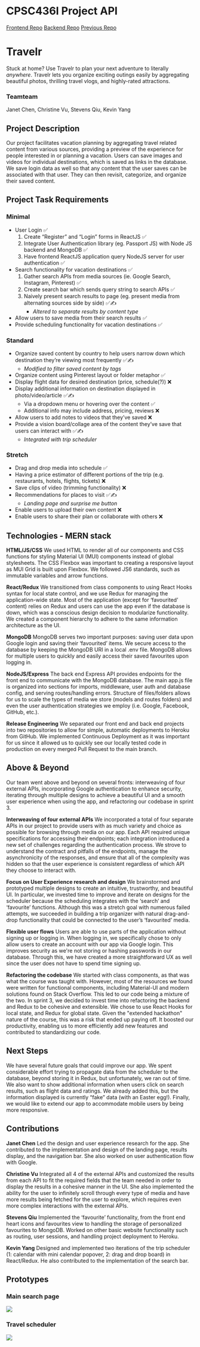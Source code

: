 
# CPSC436I Project API
[Frontend Repo](https://github.com/CPSC436I/travelr)
[Backend Repo](https://github.com/CPSC436I/CPSC436I-Project-API)
[Previous Repo](https://github.com/janet-chen/CPSC436I-project)
# Travelr
Stuck at home? Use Travelr to plan your next adventure to literally _anywhere_. Travelr lets you organize exciting outings easily by aggregating beautiful photos, thrilling travel vlogs, and highly-rated attractions. 


### Teamteam
Janet Chen, Christine Vu, Stevens Qiu, Kevin Yang

## Project Description

Our project facilitates vacation planning by aggregating travel related content from various sources, providing a preview of the experience for people interested in or planning a vacation. Users can save images and videos for individual destinations, which is saved as links in the database. We save login data as well so that any content that the user saves can be associated with that user. They can then revisit, categorize, and organize their saved content.

## Project Task Requirements
### Minimal
 - User Login &#9989;
	1. Create “Register” and “Login” forms in ReactJS &#9989;
    2. Integrate User Authentication library (eg. Passport JS) with Node JS backend and MongoDB &#9989;
    3. Have frontend ReactJS application query NodeJS server for user authentication &#9989;
 -  Search functionality for vacation destinations &#9989;
    1. Gather search APIs from media sources (ie. Google Search, Instagram, Pinterest) &#9989;
    2. Create search bar which sends query string to search APIs &#9989;
    3. Naively present search results to page (eg. present media from alternating sources side by side) &#9989;&#x270D;
	    - *Altered to separate results by content type* 
 - Allow users to save media from their search results &#9989;
 - Provide scheduling functionality for vacation destinations &#9989;
### Standard
 - Organize saved content by country to help users narrow down which destination they’re viewing most frequently &#9989;&#x270D;
	 - *Modified to filter saved content by tags*
 - Organize content using Pinterest layout or folder metaphor &#9989;
 - Display flight data for desired destination (price, schedule(?)) &#10060;
 - Display additional information on destination displayed in photo/video/article &#9989;&#x270D;
	 - Via a dropdown menu or hovering over the content &#9989;
	 - Additional info may include address, pricing, reviews &#10060;
 - Allow users to add notes to videos that they’ve saved &#10060;
 - Provide a vision board/collage area of the content they’ve save that users can interact with &#9989;&#x270D;
	 - *Integrated with trip scheduler*
### Stretch
- Drag and drop media into schedule &#9989;
- Having a price estimator of different portions of the trip (e.g. restaurants, hotels, flights, tickets) &#10060;
- Save clips of video (trimming functionality) &#10060;
- Recommendations for places to visit &#9989;&#x270D;
	- *Landing page and surprise me button*
- Enable users to upload their own content &#10060;
- Enable users to share their plan or collaborate with others &#10060;

## Technologies - MERN stack

**HTML/JS/CSS**
We used HTML to render all of our components and CSS functions for styling Material UI (MUI) components instead of global stylesheets. The CSS Flexbox was important to creating a responsive layout as MUI Grid is built upon Flexbox. We followed JS6 standards, such as immutable variables and arrow functions.

**React/Redux**
We transitioned from class components to using React Hooks syntax for local state control, and we use Redux for managing the application-wide state. Most of the application (except for ‘favourited’ content) relies on Redux and users can use the app even if the database is down, which was a conscious design decision to modularize functionality. We created a component hierarchy to adhere to the same information architecture as the UI. 

**MongoDB**
MongoDB serves two important purposes: saving user data upon Google login and saving their ‘favourited’ items. We secure access to the database by keeping the MongoDB URI in a local .env file. MongoDB allows for multiple users to quickly and easily access their saved favourites upon logging in.

**NodeJS/Express**
The back end Express API provides endpoints for the front end to communicate with the MongoDB database. The main app.js file is organized into sections for imports, middleware, user auth and database config, and serving routes/handling errors. Structure of files/folders allows for us to scale the types of media we store (models and routes folders) and even the user authentication strategies we employ (i.e. Google, Facebook, GitHub, etc.).

**Release Engineering**
We separated our front end and back end projects into two repositories to allow for simple, automatic deployments to Heroku from GitHub. We implemented Continuous Deployment as it was important for us since it allowed us to quickly see our locally tested code in production on every merged Pull Request to the main branch.
## Above & Beyond
Our team went above and beyond on several fronts: interweaving of four external APIs, incorporating Google authentication to enhance security, iterating through multiple designs to achieve a beautiful UI and a smooth user experience when using the app, and refactoring our codebase in sprint 3.

**Interweaving of four external APIs**
We incorporated a total of four separate APIs in our project to provide users with as much variety and choice as possible for browsing through media on our app. Each API required unique specifications for accessing their endpoints; each integration introduced a new set of challenges regarding the authentication process. We strove to understand the contract and pitfalls of the endpoints, manage the asynchronicity of the responses, and ensure that all of the complexity was hidden so that the user experience is consistent regardless of which API they choose to interact with.

**Focus on User Experience research and design**
We brainstormed and prototyped multiple designs to create an intuitive, trustworthy, and beautiful UI. In particular, we invested time to improve and iterate on designs for the scheduler because the scheduling integrates with the ‘search’ and ‘favourite’ functions. Although this was a stretch goal with numerous failed attempts, we succeeded in building a trip organizer with natural drag-and-drop functionality that could be connected to the user’s ‘favourited’ media.

**Flexible user flows**
Users are able to use parts of the application without signing up or logging in. When logging in, we specifically chose to only allow users to create an account with our app via Google login. This improves security as we're not storing or hashing passwords in our database. Through this, we have created a more straightforward UX as well since the user does not have to spend time signing up. 

**Refactoring the codebase**
We started with class components, as that was what the course was taught with. However, most of the resources we found were written for functional components, including Material-UI and modern solutions found on Stack Overflow. This led to our code being a mixture of the two. In sprint 3, we decided to invest time into refactoring the backend and Redux to be cohesive and extensible. We chose to use React Hooks for local state, and Redux for global state. Given the "extended hackathon" nature of the course, this was a risk that ended up paying off. It boosted our productivity, enabling us to more efficiently add new features and contributed to standardizing our code.

## Next Steps
We have several future goals that could improve our app. We spent considerable effort trying to propagate data from the scheduler to the database, beyond storing it in Redux, but unfortunately, we ran out of time. We also want to show additional information when users click on search results, such as flight data and ratings. We already added this, but the information displayed is currently “fake” data (with an Easter egg!). Finally, we would like to extend our app to accommodate mobile users by being more responsive.

## Contributions
**Janet Chen**
Led the design and user experience research for the app. She contributed to the implementation and design of the landing page, results display, and the navigation bar. She also worked on user authentication flow with Google.

**Christine Vu**
Integrated all 4 of the external APIs and customized the results from each API to fit the required fields that the team needed in order to display the results in a cohesive manner in the UI. She also implemented the ability for the user to infinitely scroll through every type of media and have more results being fetched for the user to explore, which requires even more complex interactions with the external APIs.

**Stevens Qiu**
Implemented the ‘favourite’ functionality, from the front end heart icons and favourites view to handling the storage of personalized favourites to MongoDB. Worked on other basic website functionality such as routing, user sessions, and handling project deployment to Heroku.

**Kevin Yang**
Designed and implemented two iterations of the trip scheduler (1: calendar with mini calendar popover, 2: drag and drop board) in React/Redux. He also contributed to the implementation of the search bar.
## Prototypes
### Main search page
**![](https://lh4.googleusercontent.com/RRfc9FHMz9QtffcbATUEh84SBxeqOfARhj_sykS8B_ueJoiedWk1CaFNPvXe6Jct_C2h39I8OOz3Sq8lv9dwTDpBKdVZnLLIkxtWfkcQx0d837secTjCFm8PpYKfkKC0-QwIgf1C)**
### Travel scheduler
**![](https://lh5.googleusercontent.com/qt8ZCdjwkhHGtQdqMu3LYYV9IgeSIibEkVJM1DADwsxB6ID6IYBIgUwCwkxHSrDTn1-X6WTaWJDuoz3raRI-2ei18-VXBu26gg-6JqVNvnE0Xp5dbx-EINdDtC41tLy-W_FOsza4)**
